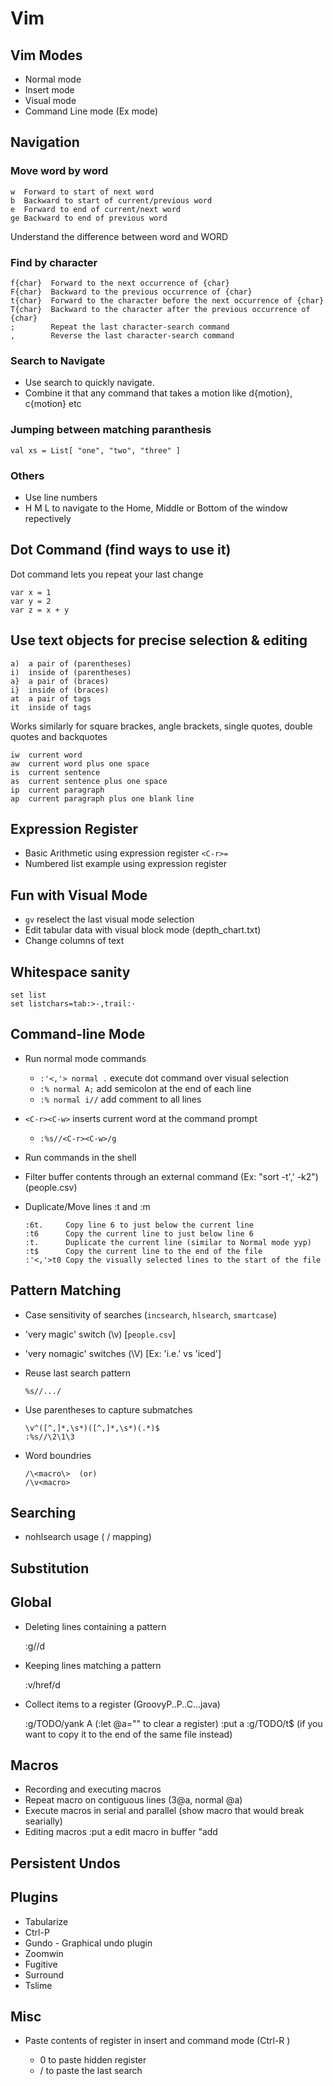 # Vim

## Vim Modes

  * Normal mode
  * Insert mode
  * Visual mode
  * Command Line mode (Ex mode)

## Navigation

### Move word by word

    w  Forward to start of next word
    b  Backward to start of current/previous word
    e  Forward to end of current/next word
    ge Backward to end of previous word

Understand the difference between word and WORD

### Find by character

    f{char}  Forward to the next occurrence of {char}
    F{char}  Backward to the previous occurrence of {char}
    t{char}  Forward to the character before the next occurrence of {char}
    T{char}  Backward to the character after the previous occurrence of {char}
    ;        Repeat the last character-search command
    ,        Reverse the last character-search command

### Search to Navigate

  * Use search to quickly navigate.
  * Combine it that any command that takes a motion like d{motion}, c{motion} etc

### Jumping between matching paranthesis

    val xs = List[ "one", "two", "three" ]

### Others

  * Use line numbers
  * H M L to navigate to the Home, Middle or Bottom of the window repectively

## Dot Command (find ways to use it)

Dot command lets you repeat your last change

    var x = 1
    var y = 2
    var z = x + y

## Use text objects for precise selection & editing

    a)  a pair of (parentheses)
    i)  inside of (parentheses)
    a}  a pair of (braces)
    i}  inside of (braces)
    at  a pair of tags
    it  inside of tags

Works similarly for square brackes, angle brackets, single quotes, double quotes and backquotes

    iw  current word
    aw  current word plus one space
    is  current sentence
    as  current sentence plus one space
    ip  current paragraph
    ap  current paragraph plus one blank line

## Expression Register

  * Basic Arithmetic using expression register `<C-r>=`
  * Numbered list example using expression register

## Fun with Visual Mode

  * `gv` reselect the last visual mode selection
  * Edit tabular data with visual block mode (depth_chart.txt)
  * Change columns of text

## Whitespace sanity

    set list
    set listchars=tab:>-,trail:·

## Command-line Mode

  * Run normal mode commands
    - `:'<,'> normal .` execute dot command over visual selection
    - `:% normal A;` add semicolon at the end of each line
    - `:% normal i//` add comment to all lines
  * `<C-r><C-w>` inserts current word at the command prompt
    - `:%s//<C-r><C-w>/g`
  * Run commands in the shell
  * Filter buffer contents through an external command (Ex: "sort -t',' -k2") (people.csv)
  * Duplicate/Move lines :t and :m

        :6t.     Copy line 6 to just below the current line
        :t6      Copy the current line to just below line 6
        :t.      Duplicate the current line (similar to Normal mode yyp) 
        :t$      Copy the current line to the end of the file
        :'<,'>t0 Copy the visually selected lines to the start of the file

## Pattern Matching

  * Case sensitivity of searches (`incsearch`, `hlsearch`, `smartcase`)
  * 'very magic' switch  (\v)    [`people.csv`]
  * 'very nomagic' switches (\V) [Ex: 'i.e.' vs 'iced']
  * Reuse last search pattern

        %s//.../

  * Use parentheses to capture submatches

        \v^([^,]*,\s*)([^,]*,\s*)(.*)$
        :%s//\2\1\3

  * Word boundries

        /\<macro\>  (or)
        /\v<macro>

## Searching

  * nohlsearch usage  (<leader> / mapping)

## Substitution

## Global

  * Deleting lines containing a pattern

    :g//d

  * Keeping lines matching a pattern

    :v/href/d

  * Collect items to a register (GroovyP..P..C...java)

    :g/TODO/yank A              (:let @a="" to clear a register)
    :put a
    :g/TODO/t$ (if you want to copy it to the end of the same file instead)

## Macros

  * Recording and executing macros
  * Repeat macro on contiguous lines  (3@a, normal @a)
  * Execute macros in serial and parallel  (show macro that would break searially)
  * Editing macros
    :put a
    edit macro in buffer
    "add

## Persistent Undos

## Plugins

  * Tabularize
  * Ctrl-P
  * Gundo - Graphical undo plugin
  * Zoomwin
  * Fugitive
  * Surround
  * Tslime

## Misc

  * Paste contents of register in insert and command mode  (Ctrl-R <reg>)
    - <Ctrl-R>0 to paste hidden register
    - <Ctrl-R>/ to paste the last search

